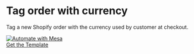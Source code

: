 # Tag order with currency
Tag a new Shopify order with the currency used by customer at checkout.

[![Automate with Mesa](https://www.getmesa.com/images/integrate.png)<br />Get the Template](https://www.getmesa.com/install/shoppad/mesa-templates/shopify/order/tag-with-currency)
